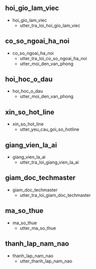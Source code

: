 ## hoi_gio_lam_viec
* hoi_gio_lam_viec
  - utter_tra_loi_hoi_gio_lam_viec

## co_so_ngoai_ha_noi
* co_so_ngoai_ha_noi
  - utter_tra_loi_co_so_ngoai_ha_noi
  - utter_moi_den_van_phong

## hoi_hoc_o_dau
* hoi_hoc_o_dau
  - utter_moi_den_van_phong

## xin_so_hot_line
* xin_so_hot_line
  - utter_yeu_cau_goi_so_hotline

## giang_vien_la_ai
* giang_vien_la_ai
  - utter_tra_loi_giang_vien_la_ai

## giam_doc_techmaster
* giam_doc_techmaster
  - utter_tra_loi_giam_doc_techmaster

## ma_so_thue
* ma_so_thue
  - utter_ma_so_thue

## thanh_lap_nam_nao
* thanh_lap_nam_nao
  - utter_thanh_lap_nam_nao
